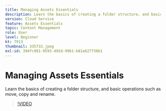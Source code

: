 ```yaml
---
title: Managing Assets Essentials
description: Learn the basics of creating a folder structure, and basic operations such as move, copy and rename.
version: Cloud Service
feature: Assets Essentials
topic: Content Management
role: User
level: Beginner
kt: 7913
thumbnail: 335733.jpeg
exl-id: 394fc981-9593-492d-9961-b81a627730b1
---
```

# Managing Assets Essentials

Learn the basics of creating a folder structure, and basic operations such as move, copy and rename.

>[!VIDEO](https://video.tv.adobe.com/v/335733/?quality=12&learn=on)
